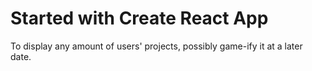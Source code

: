 # Started with Create React App
To display any amount of users' projects, possibly game-ify it at a later date.
